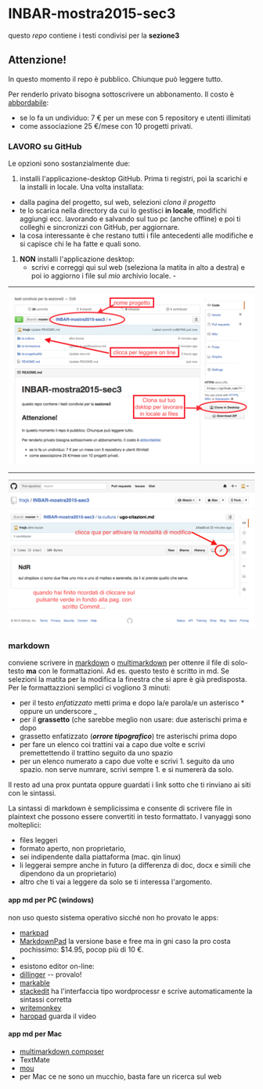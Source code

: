 # INBAR-mostra2015-sec3

questo *repo* contiene i testi condivisi per la **sezione3**

## Attenzione!

In questo momento il repo è pubblico. Chiunque può leggere tutto. 

Per renderlo privato bisogna sottoscrivere un abbonamento. Il costo è  [abbordabile](https://github.com/pricing): 

- se lo fa un undividuo: 7 € per un mese con 5 repository e utenti illimitati
- come associazione 25 €/mese con 10 progetti privati.

### LAVORO su GitHub

 Le opzioni sono sostanzialmente due:
 
1. installi l'applicazione-desktop GitHub. Prima ti registri, poi la scarichi e la installi in locale. Una volta installata:
  - dalla pagina del progetto, sul web, selezioni *clona il progetto*
  - te lo scarica nella directory da cui lo gestisci **in locale**, modifichi aggiungi ecc. lavorando e salvando sul tuo pc (anche offline) e poi ti colleghi e sincronizzi con GitHub, per aggiornare.
   - la cosa interessante è che restano tutti i file antecedenti alle modifiche e si capisce chi le ha fatte e quali sono.
1. **NON** installi l'applicazione desktop:
   - scrivi e correggi qui sul web (seleziona la matita in alto a destra) e poi io aggiorno i file sul _mio_ archivio locale.  - 

------

![Per clonare sulla app-desktop](Screen-Shot%202015-11-11-19.37.47.png)

-----

![Per modificare dal sito GitHub](Screen-Shot-2015-11-11at19.52.05.png)

### markdown

conviene scrivere in [markdown](http://daringfireball.net/projects/markdown/) o [multimarkdown](http://fletcherpenney.net/multimarkdown/) per ottenre il file di solo-testo **ma** con le formattazioni. Ad es. questo testo è scritto in md. Se selezioni la matita per la modifica la finestra che si apre è già predisposta. Per le formattazzioni semplici ci vogliono 3 minuti:

- per il testo *enfatizzato* metti prima e dopo la/e parola/e un asterisco * oppure un underscore _
- per il **grassetto** (che sarebbe meglio non usare: due asterischi prima e dopo
- grassetto enfatizzato (***orrore tipografico***) tre asterischi prima dopo
- per fare un elenco coi trattini vai a capo due volte e scrivi premettettendo il trattino seguito da uno spazio
- per un elenco numerato a capo due volte e scrivi 1. seguito da uno spazio. non serve numrare, scrivi sempre 1. e si numererà da solo. 

Il resto ad una prox puntata oppure guardati i link sotto che ti rinviano ai siti con le sintassi.

La sintassi di markdown è semplicissima e consente di scrivere file in plaintext che possono essere convertiti in testo formattato. I vanyaggi sono molteplici:

- files leggeri
- formato aperto, non proprietario,
- sei indipendente dalla piattaforma (mac. qin linux)
- li leggerai sempre anche in futuro (a differenza di doc, docx e simili che dipendono da un proprietario)
- altro che ti vai a leggere da solo se ti interessa l'argomento.

#### app md per PC (windows)

non uso questo sistema operativo sicché non ho provato le apps:

- [markpad](http://code52.org/DownmarkerWPF/)
- [MarkdownPad](http://fletcherpenney.net/multimarkdown/) la versione base e free ma in gni caso la pro costa pochissimo: $14.95, pocop più di 10 €.
- []()
- esistono editor on-line: 
 - [dillinger](http://dillinger.io) -- provalo!
 - [markable](https://markable.in)
 - [stackedit](https://stackedit.io/editor) ha l'interfaccia tipo wordprocessr e scrive automaticamente la sintassi corretta
 - [writemonkey](http://writemonkey.com/index.php)
 - [haropad](http://pad.haroopress.com) guarda il video

#### app md per Mac

- [multimarkdown composer](http://multimarkdown.com)
- TextMate
- [mou](http://25.io/mou/) 
- per Mac ce ne sono un mucchio, basta fare un ricerca sul web
